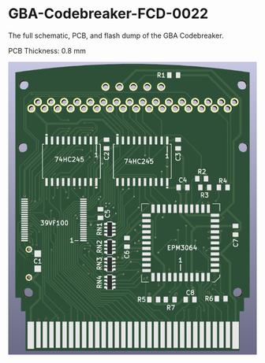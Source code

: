 # GBA-Codebreaker-FCD-0022
The full schematic, PCB, and flash dump of the GBA Codebreaker.

PCB Thickness: 0.8 mm

![image](https://github.com/RWeick/GBA-Codebreaker-FCD-0022/blob/main/Front.png)
